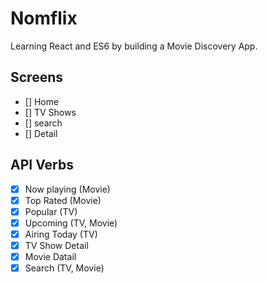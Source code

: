 # Nomflix

Learning React and ES6 by building a Movie Discovery App.

## Screens

- [] Home
- [] TV Shows
- [] search
- [] Detail

## API Verbs

- [x] Now playing (Movie)
- [x] Top Rated (Movie)
- [x] Popular (TV)
- [x] Upcoming (TV, Movie)
- [x] Airing Today (TV)
- [x] TV Show Detail
- [x] Movie Datail
- [x] Search (TV, Movie)
